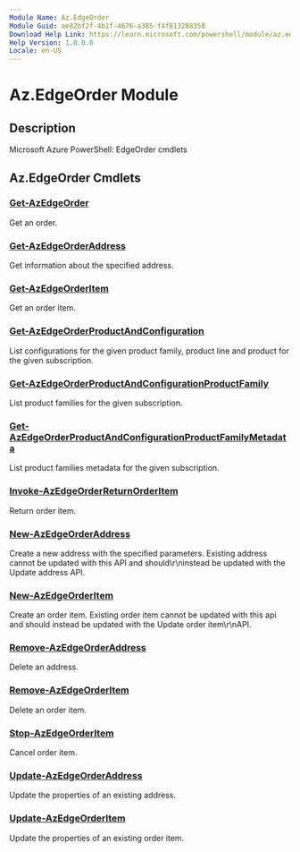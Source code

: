 ```yaml
---
Module Name: Az.EdgeOrder
Module Guid: ae82bf2f-4b1f-4676-a385-f4f813288358
Download Help Link: https://learn.microsoft.com/powershell/module/az.edgeorder
Help Version: 1.0.0.0
Locale: en-US
---
```


# Az.EdgeOrder Module
## Description
Microsoft Azure PowerShell: EdgeOrder cmdlets

## Az.EdgeOrder Cmdlets
### [Get-AzEdgeOrder](Get-AzEdgeOrder.md)
Get an order.

### [Get-AzEdgeOrderAddress](Get-AzEdgeOrderAddress.md)
Get information about the specified address.

### [Get-AzEdgeOrderItem](Get-AzEdgeOrderItem.md)
Get an order item.

### [Get-AzEdgeOrderProductAndConfiguration](Get-AzEdgeOrderProductAndConfiguration.md)
List configurations for the given product family, product line and product for the given subscription.

### [Get-AzEdgeOrderProductAndConfigurationProductFamily](Get-AzEdgeOrderProductAndConfigurationProductFamily.md)
List product families for the given subscription.

### [Get-AzEdgeOrderProductAndConfigurationProductFamilyMetadata](Get-AzEdgeOrderProductAndConfigurationProductFamilyMetadata.md)
List product families metadata for the given subscription.

### [Invoke-AzEdgeOrderReturnOrderItem](Invoke-AzEdgeOrderReturnOrderItem.md)
Return order item.

### [New-AzEdgeOrderAddress](New-AzEdgeOrderAddress.md)
Create a new address with the specified parameters.
Existing address cannot be updated with this API and should\r\ninstead be updated with the Update address API.

### [New-AzEdgeOrderItem](New-AzEdgeOrderItem.md)
Create an order item.
Existing order item cannot be updated with this api and should instead be updated with the Update order item\r\nAPI.

### [Remove-AzEdgeOrderAddress](Remove-AzEdgeOrderAddress.md)
Delete an address.

### [Remove-AzEdgeOrderItem](Remove-AzEdgeOrderItem.md)
Delete an order item.

### [Stop-AzEdgeOrderItem](Stop-AzEdgeOrderItem.md)
Cancel order item.

### [Update-AzEdgeOrderAddress](Update-AzEdgeOrderAddress.md)
Update the properties of an existing address.

### [Update-AzEdgeOrderItem](Update-AzEdgeOrderItem.md)
Update the properties of an existing order item.

